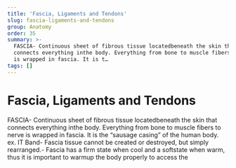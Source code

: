 ```yaml
---
title: 'Fascia, Ligaments and Tendons'
slug: fascia-ligaments-and-tendons
group: Anatomy
order: 35
summary: >-
  FASCIA- Continuous sheet of fibrous tissue locatedbeneath the skin that
  connects everything inthe body. Everything from bone to muscle fibers to nerve
  is wrapped in fascia. It is t…
tags: []
---
```

# Fascia, Ligaments and Tendons

FASCIA- Continuous sheet of fibrous tissue locatedbeneath the skin that connects everything inthe body. Everything from bone to muscle fibers to nerve is wrapped in fascia. It is the “sausage casing” of the human body. ex. IT Band- Fascia tissue cannot be created or destroyed, but simply rearranged.- Fascia has a firm state when cool and a softstate when warm, thus it is important to warmup the body properly to access the
